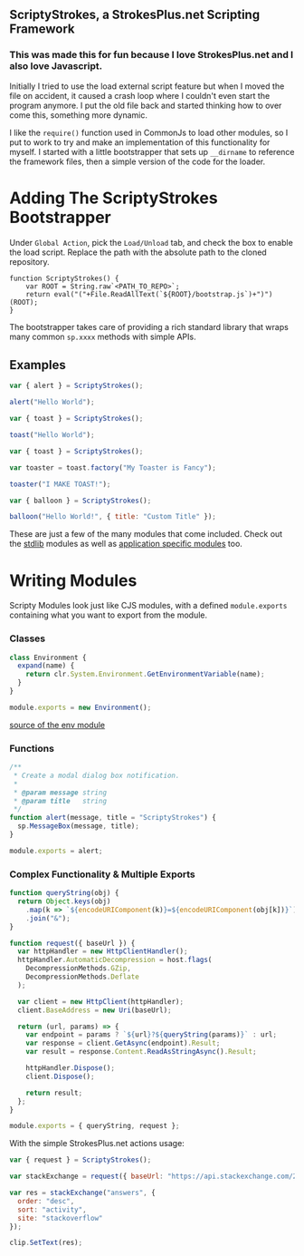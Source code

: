 ## ScriptyStrokes, a StrokesPlus.net Scripting Framework

### This was made this for fun because I love StrokesPlus.net and I also love Javascript.

Initially I tried to use the load external script feature but when I moved the file on accident, it caused a crash loop where I couldn't even start the program anymore. I put the old file back and started thinking how to over come this, something more dynamic.

I like the `require()` function used in CommonJs to load other modules, so I put to work to try and make an implementation of this functionality for myself. I started with a little bootstrapper that sets up `__dirname` to reference the framework files, then a simple version of the code for the loader.

# Adding The ScriptyStrokes Bootstrapper
Under `Global Action`, pick the `Load/Unload` tab, and check the box to enable the load script.
Replace the path with the absolute path to the cloned repository.
```
function ScriptyStrokes() {
    var ROOT = String.raw`<PATH_TO_REPO>`;
    return eval("("+File.ReadAllText(`${ROOT}/bootstrap.js`)+")")(ROOT);
}
```

The bootstrapper takes care of providing a rich standard library that wraps many common `sp.xxxx` methods with simple APIs.

## Examples
```javascript
var { alert } = ScriptyStrokes();

alert("Hello World");
```

```javascript
var { toast } = ScriptyStrokes();

toast("Hello World");
```

```javascript
var { toast } = ScriptyStrokes();

var toaster = toast.factory("My Toaster is Fancy");

toaster("I MAKE TOAST!");
```

```javascript
var { balloon } = ScriptyStrokes();

balloon("Hello World!", { title: "Custom Title" });
```

These are just a few of the many modules that come included. Check out the [stdlib](https://github.com/kevinkhill/scripty-strokes/tree/main/scripty_modules/lib) modules as well as [application specific modules](https://github.com/kevinkhill/scripty-strokes/tree/main/scripty_modules/apps) too.


# Writing Modules
Scripty Modules look just like CJS modules, with a defined `module.exports` containing what you want to export from the module.

### Classes
```javascript
class Environment {
  expand(name) {
    return clr.System.Environment.GetEnvironmentVariable(name);
  }
}

module.exports = new Environment();
```
[source of the env module](https://github.com/kevinkhill/scripty-strokes/blob/main/scripty_modules/lib/env.js)


### Functions
```javascript
/**
 * Create a modal dialog box notification.
 *
 * @param message string
 * @param title   string
 */
function alert(message, title = "ScriptyStrokes") {
  sp.MessageBox(message, title);
}

module.exports = alert;
```

### Complex Functionality & Multiple Exports
```javascript
function queryString(obj) {
  return Object.keys(obj)
    .map(k => `${encodeURIComponent(k)}=${encodeURIComponent(obj[k])}`)
    .join("&");
}

function request({ baseUrl }) {
  var httpHandler = new HttpClientHandler();
  httpHandler.AutomaticDecompression = host.flags(
    DecompressionMethods.GZip,
    DecompressionMethods.Deflate
  );

  var client = new HttpClient(httpHandler);
  client.BaseAddress = new Uri(baseUrl);

  return (url, params) => {
    var endpoint = params ? `${url}?${queryString(params)}` : url;
    var response = client.GetAsync(endpoint).Result;
    var result = response.Content.ReadAsStringAsync().Result;

    httpHandler.Dispose();
    client.Dispose();

    return result;
  };
}

module.exports = { queryString, request };
```

With the simple StrokesPlus.net actions usage:
```javascript
var { request } = ScriptyStrokes();

var stackExchange = request({ baseUrl: "https://api.stackexchange.com/2.2/" });

var res = stackExchange("answers", {
  order: "desc",
  sort: "activity",
  site: "stackoverflow"
});

clip.SetText(res);
```